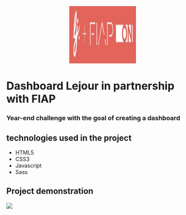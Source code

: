 
<p align="center">
  <img src="./assets/github/logo.jpg" height="150" width="175"/>
</p>

# Dashboard Lejour in partnership with FIAP
### Year-end challenge with the goal of creating a dashboard

## technologies used in the project
* HTML5
* CSS3
* Javascript
* Sass

## Project demonstration
![](./assets/github/lejourdashboard.gif)

